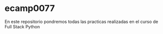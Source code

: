 # ecamp0077
En este repositorio pondremos todas las practicas realizadas en el curso de Full Stack Python
